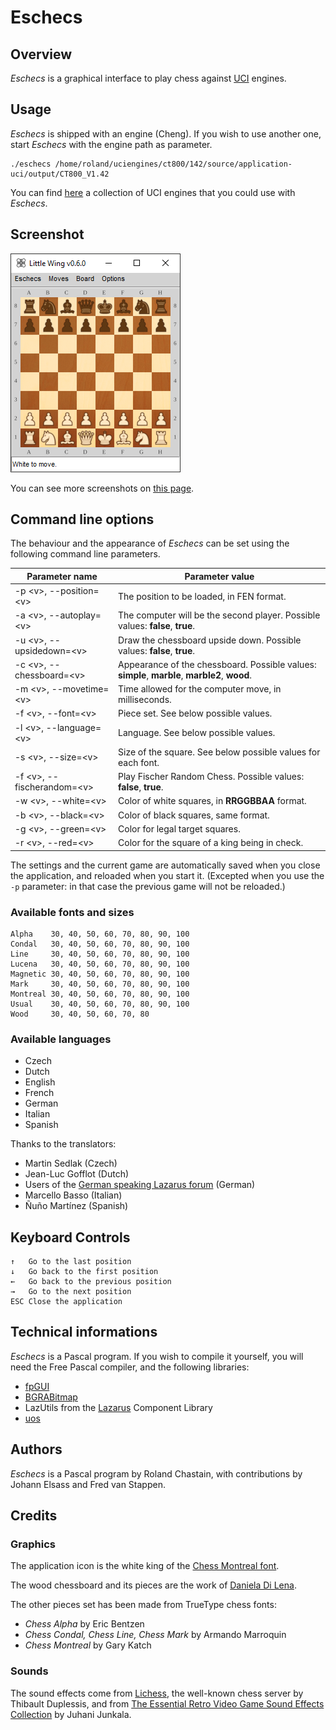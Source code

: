 
# Eschecs

## Overview

*Eschecs* is a graphical interface to play chess against [UCI](http://www.shredderchess.com/chess-info/features/uci-universal-chess-interface.html) engines.

## Usage

*Eschecs* is shipped with an engine (Cheng). If you wish to use another one, start *Eschecs* with the engine path as parameter.

```
./eschecs /home/roland/uciengines/ct800/142/source/application-uci/output/CT800_V1.42
```

You can find [here](https://github.com/rchastain/eschecs/blob/master/ENGINES.md) a collection of UCI engines that you could use with *Eschecs*.

## Screenshot

![alt text](images/screenshots/eschecs500f.png)

You can see more screenshots on [this page](https://github.com/rchastain/eschecs/blob/master/images/screenshots/README.md).

## Command line options

The behaviour and the appearance of *Eschecs* can be set using the following command line parameters.

| Parameter name | Parameter value |
| --- | --- |
| -p \<v\>, --position=\<v\> | The position to be loaded, in FEN format. |
| -a \<v\>, --autoplay=\<v\> | The computer will be the second player. Possible values: **false**, **true**. |
| -u \<v\>, --upsidedown=\<v\> | Draw the chessboard upside down. Possible values: **false**, **true**. |
| -c \<v\>, --chessboard=\<v\> | Appearance of the chessboard. Possible values: **simple**, **marble**, **marble2**, **wood**. |
| -m \<v\>, --movetime=\<v\> | Time allowed for the computer move, in milliseconds. |
| -f \<v\>, --font=\<v\> | Piece set. See below possible values. |
| -l \<v\>, --language=\<v\> | Language. See below possible values. |
| -s \<v\>, --size=\<v\> | Size of the square. See below possible values for each font. |
| -f \<v\>, --fischerandom=\<v\> | Play Fischer Random Chess. Possible values: **false**, **true**. |
| -w \<v\>, --white=\<v\> | Color of white squares, in **RRGGBBAA** format. |
| -b \<v\>, --black=\<v\> | Color of black squares, same format. |
| -g \<v\>, --green=\<v\> | Color for legal target squares. |
| -r \<v\>, --red=\<v\> | Color for the square of a king being in check. |

The settings and the current game are automatically saved when you close the application, and reloaded when you start it. (Excepted when you use the `-p` parameter: in that case the previous game will not be reloaded.)

### Available fonts and sizes

```
Alpha    30, 40, 50, 60, 70, 80, 90, 100
Condal   30, 40, 50, 60, 70, 80, 90, 100
Line     30, 40, 50, 60, 70, 80, 90, 100
Lucena   30, 40, 50, 60, 70, 80, 90, 100
Magnetic 30, 40, 50, 60, 70, 80, 90, 100
Mark     30, 40, 50, 60, 70, 80, 90, 100
Montreal 30, 40, 50, 60, 70, 80, 90, 100
Usual    30, 40, 50, 60, 70, 80, 90, 100
Wood     30, 40, 50, 60, 70, 80
```

### Available languages

* Czech
* Dutch
* English
* French
* German
* Italian
* Spanish

Thanks to the translators:

* Martin Sedlak (Czech)
* Jean-Luc Gofflot (Dutch)
* Users of the [German speaking Lazarus forum](https://www.lazarusforum.de/index.php) (German)
* Marcello Basso (Italian)
* Ñuño Martínez (Spanish)

## Keyboard Controls

    ↑   Go to the last position
    ↓   Go back to the first position
    ←   Go back to the previous position
    →   Go to the next position
    ESC Close the application

## Technical informations

*Eschecs* is a Pascal program. If you wish to compile it yourself, you will need the Free Pascal compiler, and the following libraries:

* [fpGUI](https://github.com/graemeg/fpGUI)
* [BGRABitmap](https://github.com/bgrabitmap/bgrabitmap)
* LazUtils from the [Lazarus](https://sourceforge.net/projects/lazarus/) Component Library
* [uos](https://github.com/fredvs/uos)

## Authors

*Eschecs* is a Pascal program by Roland Chastain, with contributions by Johann Elsass and Fred van Stappen.

## Credits

### Graphics

The application icon is the white king of the [Chess Montreal font](http://alcor.concordia.ca/~gpkatch/montreal_font.html).

The wood chessboard and its pieces are the work of [Daniela Di Lena](https://dilena.de/chess-artwork-pieces-and-board-art-assets).

The other pieces set has been made from TrueType chess fonts:

* *Chess Alpha* by Eric Bentzen
* *Chess Condal, Chess Line, Chess Mark* by Armando Marroquin
* *Chess Montreal* by Gary Katch

### Sounds

The sound effects come from [Lichess][1], the well-known chess server by Thibault Duplessis, and from [The Essential Retro Video Game Sound Effects Collection][2] by Juhani Junkala.

[1]: https://github.com/ornicar/lila/tree/master/public/sound
[2]: https://opengameart.org/content/512-sound-effects-8-bit-style
